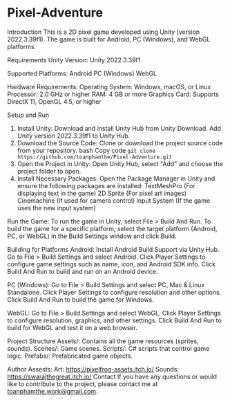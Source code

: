 # Pixel-Adventure
Introduction
This is a 2D pixel game developed using Unity (version 2022.3.39f1). The game is built for Android, PC (Windows), and WebGL platforms.

Requirements
Unity Version:
Unity 2022.3.39f1

Supported Platforms:
Android
PC (Windows)
WebGL

Hardware Requirements:
Operating System: Windows, macOS, or Linux
Processor: 2.0 GHz or higher
RAM: 4 GB or more
Graphics Card: Supports DirectX 11, OpenGL 4.5, or higher

Setup and Run
1. Install Unity:
Download and install Unity Hub from Unity Download.
Add Unity version 2022.3.39f1 to Unity Hub.
2. Download the Source Code:
Clone or download the project source code from your repository.
bash
Copy code
`git clone https://github.com/toanphamthe/Pixel-Adventure.git`
3. Open the Project in Unity:
Open Unity Hub, select "Add" and choose the project folder to open.
4. Install Necessary Packages:
Open the Package Manager in Unity and ensure the following packages are installed:
TextMeshPro (For displaying text in the game)
2D Sprite (For pixel art images)
Cinemachine (If used for camera control)
Input System (If the game uses the new input system)

Run the Game:
To run the game in Unity, select File > Build And Run.
To build the game for a specific platform, select the target platform (Android, PC, or WebGL) in the Build Settings window and click Build.

Building for Platforms
Android:
Install Android Build Support via Unity Hub.
Go to File > Build Settings and select Android.
Click Player Settings to configure game settings such as name, icon, and Android SDK info.
Click Build And Run to build and run on an Android device.

PC (Windows):
Go to File > Build Settings and select PC, Mac & Linux Standalone.
Click Player Settings to configure resolution and other options.
Click Build And Run to build the game for Windows.

WebGL:
Go to File > Build Settings and select WebGL.
Click Player Settings to configure resolution, graphics, and other settings.
Click Build And Run to build for WebGL and test it on a web browser.

Project Structure
Assets/: Contains all the game resources (sprites, sounds).
Scenes/: Game scenes.
Scripts/: C# scripts that control game logic.
Prefabs/: Prefabricated game objects.

Author Assests:
Art: https://pixelfrog-assets.itch.io/
Sounds: https://swarajthegreat.itch.io/
Contact
If you have any questions or would like to contribute to the project, please contact me at toanphamthe.work@gmail.com.

